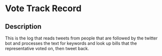 # Vote Track Record

## Description
This is the log that reads tweets from people that are followed by the twitter bot and processes the text for keywords and look up bills that the representative voted on, then tweet back.

